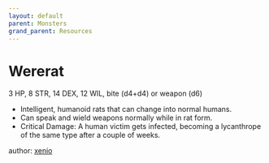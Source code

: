 ```yaml
---
layout: default
parent: Monsters
grand_parent: Resources
---
```


# Wererat
3 HP, 8 STR, 14 DEX, 12 WIL, bite (d4+d4) or weapon (d6)
- Intelligent, humanoid rats that can change into normal humans.
- Can speak and wield weapons normally while in rat form.
- Critical Damage: A human victim gets infected, becoming a lycanthrope of the same type after a couple of weeks.

author: [xenio](https://xenioinabottle.blogspot.com)
